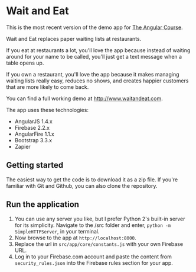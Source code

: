 # Wait and Eat

This is the most recent version of the demo app for [The Angular Course](https://www.angularcourse.com).

Wait and Eat replaces paper waiting lists at restaurants.

If you eat at restaurants a lot, you'll love the app because instead of waiting around
for your name to be called, you'll just get a text message when a table opens up.

If you own a restaurant, you'll love the app because it makes managing waiting lists really easy,
reduces no shows, and creates happier customers that are more likely to come back.

You can find a full working demo at http://www.waitandeat.com.

The app uses these technologies:

* AngularJS 1.4.x
* Firebase 2.2.x
* AngularFire 1.1.x
* Bootstrap 3.3.x
* Zapier

## Getting started

The easiest way to get the code is to download it as a zip file. If you're familiar with Git and Github, you can also clone the repository.

## Run the application

1. You can use any server you like, but I prefer Python 2's built-in server for its simplicity.
Navigate to the /src folder and enter, `python -m SimpleHTTPServer`, in your terminal.
3. Now browse to the app at `http://localhost:8000`.
4. Replace the url in `src/app/core/constants.js` with your own Firebase URL.
5. Log in to your Firebase.com account and paste the content from `security_rules.json` into the Firebase rules section for your app.
